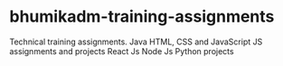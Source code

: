 # bhumikadm-training-assignments
Technical training assignments.
Java
HTML, CSS and JavaScript
JS assignments and projects
React Js
Node Js
Python projects
